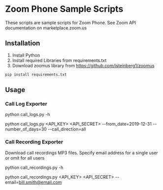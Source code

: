 # Zoom Phone Sample Scripts

These scripts are sample scripts for Zoom Phone. See Zoom API documentation on marketplace.zoom.us

## Installation

1. Install Python
2. Install required Libraries from requirements.txt
3. Download zoomus library from https://github.com/jsteinberg1/zoomus

```bash
pip install requirements.txt
```

## Usage

### Call Log Exporter

python call_logs.py -h

python call_logs.py <API_KEY> <API_SECRET> --from_date=2019-12-31 --number_of_days=30 --call_direction=all

### Call Recording Exporter

Download call recordings MP3 files. Specify email address for a single user or omit for all users

python call_recordings.py -h

python call_recordings.py <API_KEY> <API_SECRET> --email=bill.smith@email.com
